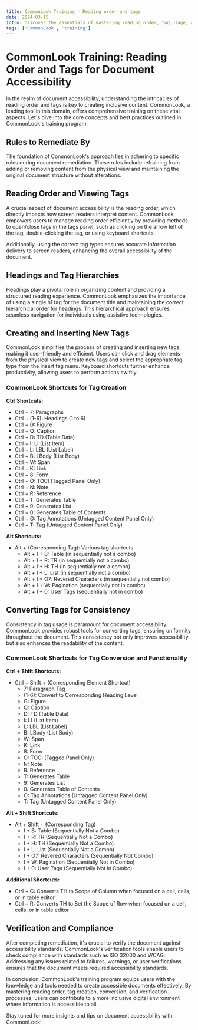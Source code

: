 ```yaml
---
title: CommonLook Training - Reading order and tags
date: 2024-03-15
intro: Discover the essentials of mastering reading order, tag usage, and accessibility standards in document creation. This blog post dives into key aspects such as document remediation rules, efficient reading order management, hierarchical headings, tag creation, consistency, and compliance verification. Equip yourself with the knowledge to create inclusive and accessible content effectively.
tags: ['CommonLook', 'training']
---
```


# CommonLook Training: Reading Order and Tags for Document Accessibility

In the realm of document accessibility, understanding the intricacies of reading order and tags is key to creating inclusive content. CommonLook, a leading tool in this domain, offers comprehensive training on these vital aspects. Let's dive into the core concepts and best practices outlined in CommonLook's training program.

## Rules to Remediate By

The foundation of CommonLook's approach lies in adhering to specific rules during document remediation. These rules include refraining from adding or removing content from the physical view and maintaining the original document structure without alterations.

## Reading Order and Viewing Tags

A crucial aspect of document accessibility is the reading order, which directly impacts how screen readers interpret content. CommonLook empowers users to manage reading order efficiently by providing methods to open/close tags in the tags panel, such as clicking on the arrow left of the tag, double-clicking the tag, or using keyboard shortcuts.

Additionally, using the correct tag types ensures accurate information delivery to screen readers, enhancing the overall accessibility of the document.

## Headings and Tag Hierarchies

Headings play a pivotal role in organizing content and providing a structured reading experience. CommonLook emphasizes the importance of using a single h1 tag for the document title and maintaining the correct hierarchical order for headings. This hierarchical approach ensures seamless navigation for individuals using assistive technologies.

## Creating and Inserting New Tags

CommonLook simplifies the process of creating and inserting new tags, making it user-friendly and efficient. Users can click and drag elements from the physical view to create new tags and select the appropriate tag type from the insert tag menu. Keyboard shortcuts further enhance productivity, allowing users to perform actions swiftly.

### CommonLook Shortcuts for Tag Creation

**Ctrl Shortcuts:**

- Ctrl + 7: Paragraphs
- Ctrl + (1-6): Headings (1 to 6)
- Ctrl + G: Figure
- Ctrl + Q: Caption
- Ctrl + D: TD (Table Data)
- Ctrl + I: LI (List Item)
- Ctrl + L: LBL (List Label)
- Ctrl + B: LBody (List Body)
- Ctrl + W: Span
- Ctrl + K: Link
- Ctrl + 8: Form
- Ctrl + O: TOCI (Tagged Panel Only)
- Ctrl + N: Note
- Ctrl + R: Reference
- Ctrl + T: Generates Table
- Ctrl + 9: Generates List
- Ctrl + 0: Generates Table of Contents
- Ctrl + O: Tag Annotations (Untagged Content Panel Only)
- Ctrl + T: Tag (Untagged Content Panel Only)

**Alt Shortcuts:**

- Alt + (Corresponding Tag): Various tag shortcuts
  - Alt + I + B: Table (in sequentially not a combo)
  - Alt + I + R: TR (in sequentially not a combo)
  - Alt + I + H: TH (in sequentially not a combo)
  - Alt + I + L: List (in sequentially not a combo)
  - Alt + I + O7: Revered Characters (in sequentially not combo)
  - Alt + I + W: Pagination (sequentially not in combo)
  - Alt + I + 0: User Tags (sequentially not in combo)

## Converting Tags for Consistency

Consistency in tag usage is paramount for document accessibility. CommonLook provides robust tools for converting tags, ensuring uniformity throughout the document. This consistency not only improves accessibility but also enhances the readability of the content.

### CommonLook Shortcuts for Tag Conversion and Functionality

**Ctrl + Shift Shortcuts:**

- Ctrl + Shift + (Corresponding Element Shortcut)
    + 7: Paragraph Tag
    + (1-6): Convert to Corresponding Heading Level
    + G: Figure
    + Q: Caption
    + D: TD (Table Data)
    + I: LI (List Item)
    + L: LBL (List Label)
    + B: LBody (List Body)
    + W: Span
    + K: Link
    + 8: Form
    + O: TOCI (Tagged Panel Only)
    + N: Note
    + R: Reference
    + T: Generates Table
    + 9: Generates List
    + 0: Generates Table of Contents
    + O: Tag Annotations (Untagged Content Panel Only)
    + T: Tag (Untagged Content Panel Only)

**Alt + Shift Shortcuts:**

- Alt + Shift + (Corresponding Tag)
    + I + B: Table (Sequentially Not a Combo)
    + I + R: TR (Sequentially Not a Combo)
    + I + H: TH (Sequentially Not a Combo)
    + I + L: List (Sequentially Not a Combo)
    + I + O7: Revered Characters (Sequentially Not Combo)
    + I + W: Pagination (Sequentially Not in Combo)
    + I + 0: User Tags (Sequentially Not in Combo)

**Additional Shortcuts:**

- Ctrl + C: Converts TH to Scope of Column when focused on a cell, cells, or in table editor
- Ctrl + R: Converts TH to Set the Scope of Row when focused on a cell, cells, or in table editor



## Verification and Compliance

After completing remediation, it's crucial to verify the document against accessibility standards. CommonLook's verification tools enable users to check compliance with standards such as ISO 32000 and WCAG. Addressing any issues related to failures, warnings, or user verifications ensures that the document meets required accessibility standards.

In conclusion, CommonLook's training program equips users with the knowledge and tools needed to create accessible documents effectively. By mastering reading order, tag creation, conversion, and verification processes, users can contribute to a more inclusive digital environment where information is accessible to all.

Stay tuned for more insights and tips on document accessibility with CommonLook!
